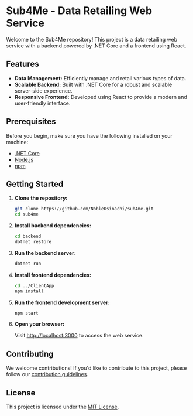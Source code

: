 # Sub4Me - Data Retailing Web Service

Welcome to the Sub4Me repository! This project is a data retailing web service with a backend powered by .NET Core and a frontend using React.

## Features

- **Data Management:** Efficiently manage and retail various types of data.
- **Scalable Backend:** Built with .NET Core for a robust and scalable server-side experience.
- **Responsive Frontend:** Developed using React to provide a modern and user-friendly interface.

## Prerequisites

Before you begin, make sure you have the following installed on your machine:

- [.NET Core](https://dotnet.microsoft.com/download)
- [Node.js](https://nodejs.org/)
- [npm](https://www.npmjs.com/)

## Getting Started

1. **Clone the repository:**

    ```bash
    git clone https://github.com/NobleOsinachi/sub4me.git
    cd sub4me
    ```

2. **Install backend dependencies:**

    ```bash
    cd backend
    dotnet restore
    ```

3. **Run the backend server:**

    ```bash
    dotnet run
    ```

4. **Install frontend dependencies:**

    ```bash
    cd ../ClientApp
    npm install
    ```

5. **Run the frontend development server:**

    ```bash
    npm start
    ```

6. **Open your browser:**

    Visit [http://localhost:3000](http://localhost:3000) to access the web service.

## Contributing

We welcome contributions! If you'd like to contribute to this project, please follow our [contribution guidelines](CONTRIBUTING.md).

## License

This project is licensed under the [MIT License](LICENSE).
